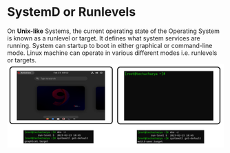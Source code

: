 # SystemD or Runlevels

On **Unix-like** Systems, the current operating state of the Operating System is known as a runlevel or target. It defines what system services are running. System can startup to boot in either graphical or command-line mode. Linux machine can operate in various different modes i.e. runlevels or targets.
![targets](../../images/core-concept/targets/grapgical-cmd.png)


